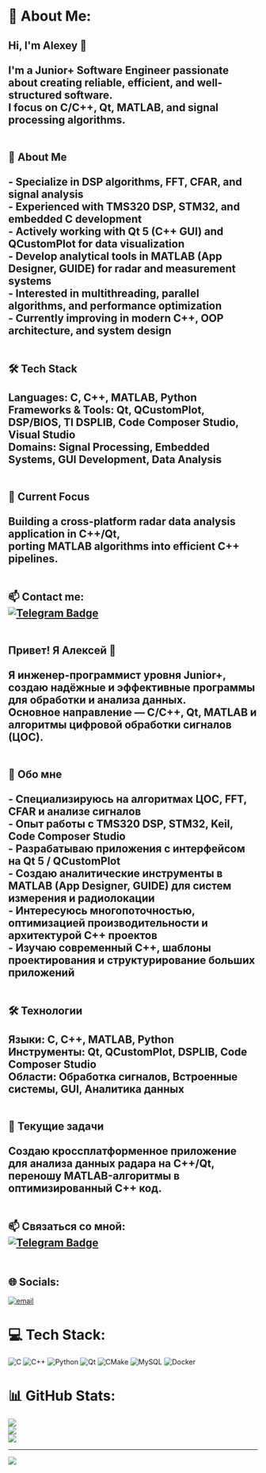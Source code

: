 # 💫 About Me:
## Hi, I'm Alexey 👋  <br><br>I'm a Junior+ Software Engineer passionate about creating reliable, efficient, and well-structured software.  <br>I focus on **C/C++**, **Qt**, **MATLAB**, and **signal processing algorithms**.  <br><br><br> 🧠 About Me  <br><br>-  Specialize in **DSP algorithms**, **FFT**, **CFAR**, and **signal analysis**  <br>-  Experienced with **TMS320 DSP**, **STM32**, and embedded C development  <br>-  Actively working with **Qt 5 (C++ GUI)** and **QCustomPlot** for data visualization  <br>-  Develop analytical tools in **MATLAB (App Designer, GUIDE)** for radar and measurement systems  <br>-  Interested in **multithreading**, **parallel algorithms**, and **performance optimization**  <br>-  Currently improving in **modern C++**, **OOP architecture**, and **system design**  <br><br><br> 🛠 Tech Stack  <br><br>**Languages:** C, C++, MATLAB, Python <br>**Frameworks & Tools:** Qt, QCustomPlot, DSP/BIOS, TI DSPLIB, Code Composer Studio, Visual Studio  <br>**Domains:** Signal Processing, Embedded Systems, GUI Development, Data Analysis  <br><br><br> 🚀 Current Focus  <br><br>Building a cross-platform radar data analysis application in **C++/Qt**,  <br>porting MATLAB algorithms into efficient C++ pipelines.  <br><br><br>📫 **Contact me:**  <br>[![Telegram Badge](https://img.shields.io/badge/-@BortonGo-blue?style=flat&logo=telegram&logoColor=white)](https://t.me/Bortongo)  <br><br><br> Привет! Я Алексей 👋  <br><br>Я инженер-программист уровня Junior+, создаю надёжные и эффективные программы для обработки и анализа данных.  <br>Основное направление — **C/C++**, **Qt**, **MATLAB** и алгоритмы **цифровой обработки сигналов (ЦОС)**.  <br><br><br> 🧠 Обо мне  <br><br>-  Специализируюсь на **алгоритмах ЦОС**, **FFT**, **CFAR** и анализе сигналов  <br>-  Опыт работы с **TMS320 DSP**, **STM32**, **Keil**, **Code Composer Studio**  <br>-  Разрабатываю приложения с интерфейсом на **Qt 5 / QCustomPlot**  <br>-  Создаю аналитические инструменты в **MATLAB (App Designer, GUIDE)** для систем измерения и радиолокации  <br>-  Интересуюсь **многопоточностью**, **оптимизацией производительности** и архитектурой C++ проектов  <br>-  Изучаю **современный C++**, **шаблоны проектирования** и **структурирование больших приложений**  <br><br><br> 🛠 Технологии  <br><br>**Языки:** C, C++, MATLAB, Python <br>**Инструменты:** Qt, QCustomPlot, DSPLIB, Code Composer Studio  <br>**Области:** Обработка сигналов, Встроенные системы, GUI, Аналитика данных  <br><br><br> 🚀 Текущие задачи  <br><br>Создаю кроссплатформенное приложение для анализа данных радара на **C++/Qt**,  <br>переношу MATLAB-алгоритмы в оптимизированный C++ код.  <br><br><br>📫 **Связаться со мной:**  <br>[![Telegram Badge](https://img.shields.io/badge/-@BortonGo-blue?style=flat&logo=telegram&logoColor=white)](https://t.me/Bortongo)  <br><br>


## 🌐 Socials:
[![email](https://img.shields.io/badge/Email-D14836?logo=gmail&logoColor=white)](mailto:bortone52@yandex.ru) 

# 💻 Tech Stack:
![C](https://img.shields.io/badge/c-%2300599C.svg?style=for-the-badge&logo=c&logoColor=white) ![C++](https://img.shields.io/badge/c++-%2300599C.svg?style=for-the-badge&logo=c%2B%2B&logoColor=white) ![Python](https://img.shields.io/badge/python-3670A0?style=for-the-badge&logo=python&logoColor=ffdd54) ![Qt](https://img.shields.io/badge/Qt-%23217346.svg?style=for-the-badge&logo=Qt&logoColor=white) ![CMake](https://img.shields.io/badge/CMake-%23008FBA.svg?style=for-the-badge&logo=cmake&logoColor=white) ![MySQL](https://img.shields.io/badge/mysql-4479A1.svg?style=for-the-badge&logo=mysql&logoColor=white) ![Docker](https://img.shields.io/badge/docker-%230db7ed.svg?style=for-the-badge&logo=docker&logoColor=white)
# 📊 GitHub Stats:
![](https://github-readme-stats.vercel.app/api?username=BortonGo&theme=dark&hide_border=false&include_all_commits=false&count_private=false)<br/>
![](https://nirzak-streak-stats.vercel.app/?user=BortonGo&theme=dark&hide_border=false)<br/>
![](https://github-readme-stats.vercel.app/api/top-langs/?username=BortonGo&theme=dark&hide_border=false&include_all_commits=false&count_private=false&layout=compact)

---
[![](https://visitcount.itsvg.in/api?id=BortonGo&icon=0&color=0)](https://visitcount.itsvg.in)

<!-- Proudly created with GPRM ( https://gprm.itsvg.in ) -->
